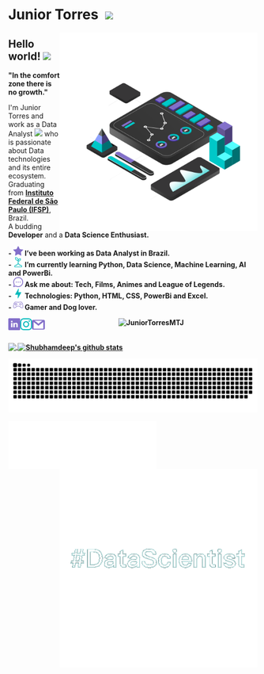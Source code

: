 # Junior Torres &nbsp;<img src="https://github.com/TheDudeThatCode/TheDudeThatCode/blob/master/Assets/Mario_Hello_Big.gif" width="30px">


<img src="https://github.com/JuniorTorresMTJ/JuniorTorresMTJ/blob/master/image/dashboard.png" min-width="400px" max-width="400px" width="400px" align="right">
<p align="left">
 
## Hello world!&nbsp;<img src="https://github.com/TheDudeThatCode/TheDudeThatCode/blob/master/Assets/Earth.gif" width="24px">

<p><b>"In the comfort zone there is no growth."</b><p>
<p>
    I'm Junior Torres and work as a Data Analyst <img src="https://github.com/TheDudeThatCode/TheDudeThatCode/blob/master/Assets/Developer.gif" width="30px"> who is passionate about Data technologies and its entire ecosystem. 
    Graduating from <a href="https://spo.ifsp.edu.br/"> <b>Instituto Federal de São Paulo (IFSP)</b></a>, Brazil. <br>
    A budding <b>Developer</b>  and a <b>Data Science Enthusiast.<br>
</p>
 
 <p>
  - <img width="20px" src="https://github.com/JuniorTorresMTJ/JuniorTorresMTJ/blob/master/image/star.svg" /> I’ve been working as Data Analyst in Brazil.<br>
  - <img width="20px" src="https://github.com/JuniorTorresMTJ/JuniorTorresMTJ/blob/master/image/sprout.svg" /> I’m currently learning Python, Data Science, Machine Learning, AI and PowerBi.<br>
  - <img width="20px" src="https://github.com/JuniorTorresMTJ/JuniorTorresMTJ/blob/master/image/messenger.svg" /> Ask me about: Tech, Films, Animes and League of Legends.<br>
  - <img width="20px" src="https://github.com/JuniorTorresMTJ/JuniorTorresMTJ/blob/master/image/flash.svg" /> Technologies: Python, HTML, CSS, PowerBi and Excel.<br>
  - <img width="20px" src="https://github.com/JuniorTorresMTJ/JuniorTorresMTJ/blob/master/image/console.svg" /> Gamer and Dog lover.<br>
  </p>   

<p align="center">
  <a href="https://www.linkedin.com/in/marivaldotorres/"><img align="left" alt="Junior Torres | Linkedin" width="24px"
                                                              src="https://github.com/JuniorTorresMTJ/JuniorTorresMTJ/blob/master/image/linkedin.svg" /></a>
  <a href="https://www.instagram.com/callmejuniorr/"><img align="left" alt="Junior Torres | Instagram" width="24px"
                                                          src="https://github.com/JuniorTorresMTJ/JuniorTorresMTJ/blob/master/image/instagram.svg" /></a>
  <a href="mailto:juniortorres.mth@gmail.com"><img align="left" alt="Junior Torres | Gmail" width="26px"
                                                   src="https://github.com/JuniorTorresMTJ/JuniorTorresMTJ/blob/master/image/gmail.svg" /></a>
 <img src="https://komarev.com/ghpvc/?username=JuniorTorresMTJ" alt="JuniorTorresMTJ" />
</p>
<br>

<a href="https://github.com/JuniorTorresMTJ">
  <img align="center" src="https://github-readme-stats.vercel.app/api/top-langs/?username=JuniorTorresMTJ&&langs_count=3&theme=tokyonight&hide_langs_below=1" />
</a>

<a href="https://github.com/JuniorTorresMTJ">
 <img align="center" src="https://github-readme-stats.vercel.app/api?username=JuniorTorresMTJ&show_icons=true&theme=tokyonight&line_height=27" alt="Shubhamdeep's github stats"/>
</a>
<br>

![Snake animation](https://github.com/JuniorTorresMTJ/JuniorTorresMTJ/blob/output/github-contribution-grid-snake.svg)

<img align="left" width="300px" src="https://github.com/JuniorTorresMTJ/JuniorTorresMTJ/blob/master/image/data_nerd.gif"/>
<img align="right"width="400px"src="https://github.com/JuniorTorresMTJ/JuniorTorresMTJ/blob/master/image/hashtag.gif"/>
